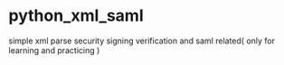 # python_xml_saml
simple  xml parse security signing verification and saml related( only for learning and practicing )
